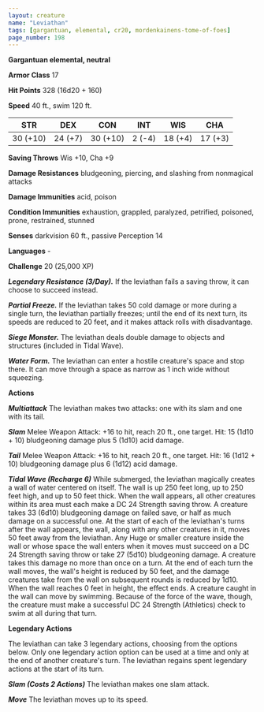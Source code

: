 ```yaml
---
layout: creature
name: "Leviathan"
tags: [gargantuan, elemental, cr20, mordenkainens-tome-of-foes]
page_number: 198
---
```


**Gargantuan elemental, neutral**

**Armor Class** 17

**Hit Points** 328  (16d20 + 160)

**Speed** 40 ft., swim 120 ft.

|   STR   |   DEX   |   CON   |   INT   |   WIS   |   CHA   |
|:-------:|:-------:|:-------:|:-------:|:-------:|:-------:|
| 30 (+10) | 24 (+7) | 30 (+10) | 2 (-4) | 18 (+4) | 17 (+3) |

**Saving Throws** Wis +10, Cha +9

**Damage Resistances** bludgeoning, piercing, and slashing from nonmagical attacks

**Damage Immunities** acid, poison

**Condition Immunities** exhaustion, grappled, paralyzed, petrified, poisoned, prone, restrained, stunned

**Senses** darkvision 60 ft., passive Perception 14

**Languages** -

**Challenge** 20 (25,000 XP)

***Legendary Resistance (3/Day).*** If the leviathan fails a saving throw, it can choose to succeed instead.

***Partial Freeze.*** If the leviathan takes 50 cold damage or more during a single turn, the leviathan partially freezes; until the end of its next turn, its speeds are reduced to 20 feet, and it makes attack rolls with disadvantage.

***Siege Monster.*** The leviathan deals double damage to objects and structures (included in Tidal Wave).

***Water Form.*** The leviathan can enter a hostile creature's space and stop there. It can move through a space as narrow as 1 inch wide without squeezing.

**Actions**

***Multiattack*** The leviathan makes two attacks: one with its slam and one with its tail.

***Slam*** Melee Weapon Attack: +16 to hit, reach 20 ft., one target. Hit: 15 (1d10 + 10) bludgeoning damage plus 5 (1d10) acid damage.

***Tail*** Melee Weapon Attack: +16 to hit, reach 20 ft., one target. Hit: 16 (1d12 + 10) bludgeoning damage plus 6 (1d12) acid damage.

***Tidal Wave (Recharge 6)*** While submerged, the leviathan magically creates a wall of water centered on itself. The wall is up 250 feet long, up to 250 feet high, and up to 50 feet thick. When the wall appears, all other creatures within its area must each make a DC 24 Strength saving throw. A creature takes 33 (6d10) bludgeoning damage on failed save, or half as much damage on a successful one.
At the start of each of the leviathan's turns after the wall appears, the wall, along with any other creatures in it, moves 50 feet away from the leviathan. Any Huge or smaller creature inside the wall or whose space the wall enters when it moves must succeed on a DC 24 Strength saving throw or take 27 (5d10) bludgeoning damage. A creature takes this damage no more than once on a turn. At the end of each turn the wall moves, the wall's height is reduced by 50 feet, and the damage creatures take from the wall on subsequent rounds is reduced by 1d10. When the wall reaches 0 feet in height, the effect ends.
A creature caught in the wall can move by swimming. Because of the force of the wave, though, the creature must make a successful DC 24 Strength (Athletics) check to swim at all during that turn.

**Legendary Actions**

The leviathan can take 3 legendary actions, choosing from the options below. Only one legendary action option can be used at a time and only at the end of another creature's turn. The leviathan regains spent legendary actions at the start of its turn.

***Slam (Costs 2 Actions)*** The leviathan makes one slam attack.

***Move*** The leviathan moves up to its speed.
